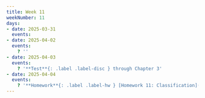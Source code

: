 ```yaml
---
title: Week 11
weekNumber: 11
days:
- date: 2025-03-31
  events:
- date: 2025-04-02
  events:
    ? ''
- date: 2025-04-03
  events:
    ? '**Test**{: .label .label-disc } through Chapter 3'
- date: 2025-04-04
  events:
    ? '**Homework**{: .label .label-hw } [Homework 11: Classification](https://jupyterhub.academic.kube.ohio.edu/hub/user-redirect/git-pull?repo=https%3A%2F%2Fgithub.com%2Fdata-ohio%2FMATH2530_Spring23-24&urlpath=lab%2Ftree%2FMATH2530_Spring23-24%2Fhw%2Fhw11%2Fhw11.ipynb&branch=main)'
---
```

